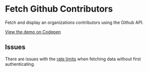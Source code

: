 # Fetch Github Contributors

Fetch and display an organizations contributors using the Github API.

[View the demo on Codepen](https://codepen.io/Wildtype/full/bGeqOpX)

## Issues

There are issues with the [rate limits](https://developer.github.com/v3/#rate-limiting) when fetching data without first authenticating.
